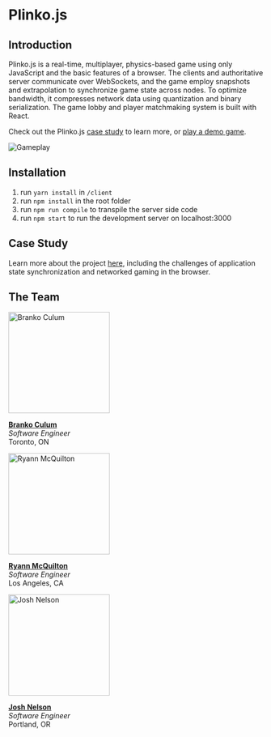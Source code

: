 # Plinko.js

## Introduction

Plinko.js is a real-time, multiplayer, physics-based game using only JavaScript and the basic features of a browser. The clients and authoritative server communicate over WebSockets, and the game employ snapshots and extrapolation to synchronize game state across nodes. To optimize bandwidth, it compresses network data using quantization and binary serialization. The game lobby and player matchmaking system is built with React.

Check out the Plinko.js [case study](http://www.plinkojs.com/about) to learn more, or [play a demo game](http://www.plinkojs.com/play).

![Gameplay](https://i.imgur.com/EoyY370.gif)

## Installation

1) run `yarn install` in `/client`
2) run `npm install` in the root folder
3) run `npm run compile` to transpile the server side code
4) run `npm start` to run the development server on localhost:3000

## Case Study

Learn more about the project [here](http://www.plinkojs.com/about), including the challenges of application state synchronization and networked gaming in the browser.

## The Team

<img src="https://avatars3.githubusercontent.com/u/22482600?s=460&v=4" width="200" alt="Branko Culum"/>

**[Branko Culum](https://brankoculum.github.io/)**<br />
*Software Engineer*<br />
Toronto, ON

<img src="https://i.imgur.com/gZ2V9tF.jpg" width="200" alt="Ryann McQuilton"/>

**[Ryann McQuilton](https://ryannmcq.github.io/)**<br />
*Software Engineer*<br />
Los Angeles, CA

<img src="https://i.imgur.com/fFPdyPZ.jpg" width="200" alt="Josh Nelson"/>

**[Josh Nelson](https://joshcnelson.github.io/)**<br />
*Software Engineer*<br />
Portland, OR
